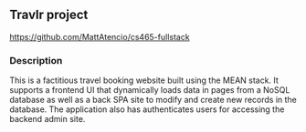 ## Travlr project
https://github.com/MattAtencio/cs465-fullstack

### Description
This is a factitious travel booking website built using the MEAN stack. It supports a frontend UI that dynamically loads data in pages from a NoSQL database as well as a back SPA site to modify and create new records in the database. The application also has authenticates users for accessing the backend admin site.

 
